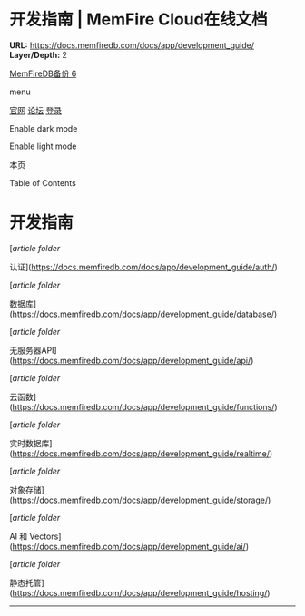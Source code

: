# 开发指南 | MemFire Cloud在线文档

**URL:** https://docs.memfiredb.com/docs/app/development_guide/
**Layer/Depth:** 2

[MemFireDB备份 6](/)

menu

[官网](https://memfiredb.com/)
[论坛](https://community.memfiredb.com/)
[登录](https://cloud.memfiredb.com/auth/login)

Enable dark mode

Enable light mode

本页

Table of Contents

# 开发指南

[*article*
*folder*

认证](https://docs.memfiredb.com/docs/app/development_guide/auth/)

[*article*
*folder*

数据库](https://docs.memfiredb.com/docs/app/development_guide/database/)

[*article*
*folder*

无服务器API](https://docs.memfiredb.com/docs/app/development_guide/api/)

[*article*
*folder*

云函数](https://docs.memfiredb.com/docs/app/development_guide/functions/)

[*article*
*folder*

实时数据库](https://docs.memfiredb.com/docs/app/development_guide/realtime/)

[*article*
*folder*

对象存储](https://docs.memfiredb.com/docs/app/development_guide/storage/)

[*article*
*folder*

AI 和 Vectors](https://docs.memfiredb.com/docs/app/development_guide/ai/)

[*article*
*folder*

静态托管](https://docs.memfiredb.com/docs/app/development_guide/hosting/)

---